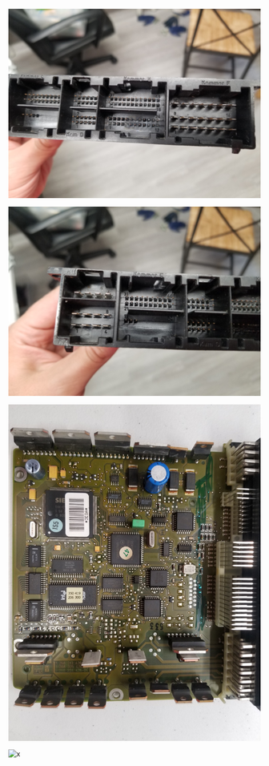 ![x](OEM-Docs/Mercedes/merc-128-oem-ECU-1.jpg)

![x](OEM-Docs/Mercedes/merc-128-oem-ECU-2.jpg)

![x](OEM-Docs/Mercedes/merc-128-oem-ECU-3.jpg)

![x](OEM-Docs/Mercedes/merc-128-oem-ECU-4.jpg)